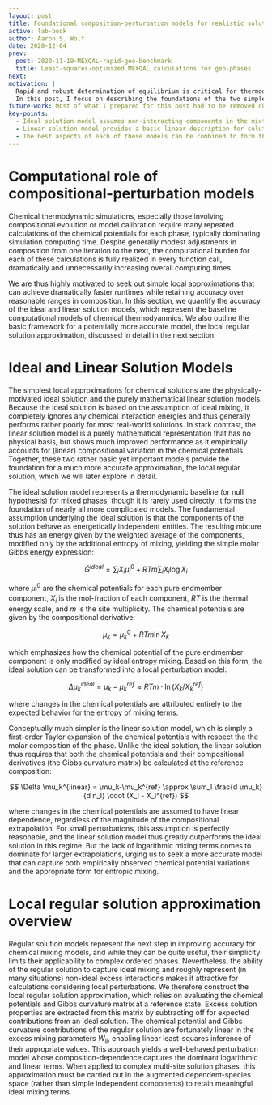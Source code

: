 ```yaml
---
layout: post
title: Foundational composition-perturbation models for realistic solution phases
active: lab-book
author: Aaron S. Wolf
date: 2020-12-04
prev:
  post: 2020-11-19-MEXQAL-rapid-geo-benchmark
  title: Least-squares-optimized MEXQAL calculations for geo-phases
next:
motivation: |
  Rapid and robust determination of equilibrium is critical for thermodynamic simulations. Predicting the evolving state of the system hinges entirely on the speed and trustworthiness of the underlying algorithms responsible for finding the equilibrium states of each phase. Given the large abundance and variety of phases relevant to geological and planetary simulations, this demands a general technique that is sure to rapidly converge to the optimal answer, regardless of the details of the particular phase.
  In this post, I focus on describing the foundations of the two simplest local approximations available for solution mixing models. The ideal and linear solution approximations form the foundation of the local regular solution approximation, to be presented in next week's post.
future-work: Most of what I prepared for this post had to be removed due to a missing term in my derivation of the regular solution model. In next week's post, we will thus explore the mathematical and performance details of the local regular solution approximation.
key-points:
  - Ideal solution model assumes non-interacting components in the mixture, leading to a weighted average Gibbs energy modified only by the entropy of mixing.
  - Linear solution model provides a basic linear description for solution phases which has greater accuracy for small compositional perturbations, but lacks any awareness of entropic mixing.
  - The best aspects of each of these models can be combined to form the local regular solution approximation, which builds a complete regular solution based on phase properties evaluated at the reference composition, allowing greater extrapolation in composition space.
---
```


<!-- # Key points -->
  <!-- - Local regular solution approximation is derived from calculated chemical potentials and Gibbs curvature at a reference composition; excess mixing parameters are inferred extending accurate extrapolation regime. -->
  <!-- - Gibbs curvature for ideal solutions has large positive composition-dependent values on the diagonal and small fixed negative values off it, reflecting how increasing any component fractionally dilutes all others. -->
  <!-- - The regular solution model is the simplest extension of the ideal solution model, accounting for non-negligible mixing energy; its quadratic compositional form leads to linearly-dependent chemical potential terms. -->
  <!-- - Local regular solution is determined using least squares by constructing a linear constraint matrix that encodes the linear dependence of excess Gibbs curvature values $(d \mu_i/d n_j)^{xs}$ on the $W_{ij}$ parameters. -->

<!-- # Justify motivation for efficient & robust equilibrium algorithms -->
<!-- Rapid and robust determination of equilibrium is critical for thermodynamic simulations. Their ability to usefully predict the evolving state of the system hinges entirely on the speed and trustworthiness of the underlying algorithm responsible for finding the equilibrium states of each phase. Given the large abundance and variety of phases relevant to geological and planetary simulations, this demands a general technique that is sure to rapidly converge to the optimal answer, regardless of the details of the particular phase. This challenge is especially difficult for complex phases involving multi-site substitution, cation ordering, and composition-induced structural changes, all of which frustrate the search for equilibrium as they embed wrinkles and complex features in the Gibbs energy surface of the solution phase. This work proposes a generalized solution to this problem, which is guaranteed to converge despite compositional idiosyncrasies common to geological mineral phases (like pyroxenes and spinels). Most of what I prepared for this post had to be removed due to a missing term in my derivation of the regular solution model. This will be fixed and addressed in next week's post. -->

# Computational role of compositional-perturbation models

Chemical thermodynamic simulations, especially those involving compositional evolution or model calibration require many repeated calculations of the chemical potentials for each phase, typically dominating simulation computing time.
Despite generally modest adjustments in composition from one iteration to the next, the computational burden for each of these calculations is fully realized in every function call, dramatically and unnecessarily increasing overall computing times.
<!-- Discussion of limited compositional variability in natural systems might be helpful here. -->
We are thus highly motivated to seek out simple local approximations that can achieve dramatically faster runtimes while retaining accuracy over reasonable ranges in composition.
In this section, we quantify the accuracy of the ideal and linear solution models, which represent the baseline computational models of chemical thermodyanmics.
We also outline the basic framework for a potentially more accurate model, the local regular solution approximation, discussed in detail in the next section.

# Ideal and Linear Solution Models

The simplest local approximations for chemical solutions are the physically-motivated ideal solution and the purely mathematical linear solution models.
Because the ideal solution is based on the assumption of ideal mixing, it completely ignores any chemical interaction energies and thus generally performs rather poorly for most real-world solutions.
In stark contrast, the linear solution model is a purely mathematical representation that has no physical basis, but shows much improved performance as it empirically accounts for (linear) compositional variation in the chemical potentials.
Together, these two rather basic yet important models provide the foundation for a much more accurate approximation, the local regular solution, which we will later explore in detail.
<!-- # [[202012010818]] Ideal Solution model intro -->

The ideal solution model represents a thermodynamic baseline (or null hypothesis) for mixed phases; though it is rarely used directly, it forms the foundation of nearly all more complicated models.
The fundamental assumption underlying the ideal solution is that the components of the solution behave as energetically independent entities.
The resulting mixture thus has an energy given by the weighted average of the components, modified only by the additional entropy of mixing, yielding the simple molar Gibbs energy expression:

$$
\bar{G}^{ideal} = \sum_i X_i \mu_i^0 + RTm\sum_i X_i \log X_i
$$

where $\mu_i^0$ are the chemical potentials for each pure endmember component, $X_i$ is the mol-fraction of each component, $RT$ is the thermal energy scale, and $m$ is the site multiplicity.
The chemical potentials are given by the compositional derivative:

$$
\mu_k = \mu_k^0 + RTm \ln X_k
$$

which emphasizes how the chemical potential of the pure endmember component is only modified by ideal entropy mixing.
Based on this form, the ideal solution can be transformed into a local perturbation model:

$$
\Delta \mu_k^{ideal} = \mu_k-\mu_k^{ref} \approx RTm \cdot \ln \left(X_k / X_k^{ref}\right)
$$

where changes in the chemical potentials are attributed entirely to the expected behavior for the entropy of mixing terms.

Conceptually much simpler is the linear solution model, which is simply a first-order Taylor expansion of the chemical potentials with respect the the molar composition of the phase.
Unlike the ideal solution, the linear solution thus requires that both the chemical potentials and their compositional derivatives (the Gibbs curvature matrix) be calculated at the reference composition:

$$
\Delta \mu_k^{linear} = \mu_k-\mu_k^{ref} \approx \sum_l \frac{d \mu_k}{d n_l} \cdot (X_l - X_l^{ref})
$$

where changes in the chemical potentials are assumed to have linear dependence, regardless of the magnitude of the compositional extrapolation.
For small perturbations, this assumption is perfectly reasonable, and the linear solution model thus greatly outperforms the ideal solution in this regime.
But the lack of logarithmic mixing terms comes to dominate for larger extrapolations, urging us to seek a more accurate model that can capture both empirically observed chemical potential variations and the appropriate form for entropic mixing.




<!-- # Compositional Extrapolation Benchmark (linear solution)
- compare local ideal solution and local linear solution -->

# Local regular solution approximation overview
<!-- # [[202011300948]] Local regular solution approximation overview -->

Regular solution models represent the next step in improving accuracy for chemical mixing models, and while they can be quite useful, their simplicity limits their applicability to complex ordered phases.
Nevertheless, the ability of the regular solution to capture ideal mixing and roughly represent (in many situations) non-ideal excess interactions makes it attractive for calculations considering local perturbations.
We therefore construct the local regular solution approximation, which relies on evaluating the chemical potentials and Gibbs curvature matrix at a reference state.
Excess solution properties are extracted from this matrix by subtracting off for expected contributions from an ideal solution.
The chemical potential and Gibbs curvature contributions of the regular solution are fortunately linear in the excess mixing parameters $W_{ij}$, enabling linear least-squares inference of their appropriate values.
This approach yields a well-behaved perturbation model whose composition-dependence captures the dominant logarithmic and linear terms.
When applied to complex multi-site solution phases, this approximation must be carried out in the augmented dependent-species space (rather than simple independent components) to retain meaningful ideal mixing terms.


<!-- # Gibbs Curvature for Ideal Solution -->
<!-- # [[202012010810]] Gibbs Curvature for Ideal Solution -->

<!-- The Gibbs curvature matrix for an ideal solution is:
$$
\left(\frac{d \mu_i}{d n_j}\right)^{ideal}  = \frac{RTm} {X_i} (\delta_{ij} - X_i)
$$
where $\delta_{ij}$ is the kronecker delta, reflecting the diagonal stucture of the matrix.
For diagonal elements, the expression simplifies to:
$$
\left(\frac{d \mu_i}{d n_i}\right)^{ideal}  = \frac{RTm} {X_i} (1 - X_i), \;\;\; \textrm{for diagonal elements}
$$
which is generally large and positive, and modified by the reference composition, while off-diagonal elements have the fixed value of:
$$
\left(\frac{d \mu_i}{d n_j}\right)^{ideal}  = -RTm, \;\;\; \textrm{for} \;\;\; i \ne j
$$
which is negative, reflecting the closure condition for normalized fractional compositions (i.e. increasing a single component fractionally dilutes all other components).
This diagonal structure arises directly from the molar derivative of fractional composition ($d X_i/ dn_j$) [[*TK*]]. -->

<!-- # Classic Regular Solution
# [[202011290633]] Regular Solution Model Intro

On of the simplest non-ideal solution models is the regular solution, which supplements ideal entropic mixing contributions [[202012010818]] with a non-ideal quadratic excess $\bar{G}^{xs}$:
$$
\bar{G} = \bar{G}^{ideal} + \bar{G}^{xs}\\
\bar{G}^{xs} = \frac12 \sum_i \sum_j W_{ij} X_i X_j
$$
where $W_{ij}$ is the symmetric energy of mixing parameter, and $X_i$ is the fractional composition of the solution.
In some applications, this excess is allowed to vary with temperature and pressure and is thus represented as:
$$
W^G = W^H - W^ST  + W^V P
$$
breaking it down into excess enthalpy ($W^H$), entropy ($W^S$), and volume ($W^V$) contributions.
The chemical potentials for this model are derived from the compositional derivative of the Gibbs energy, yielding:
$$
\mu_k = \mu_k^{ideal} + \mu_k^{xs}\\
\mu_k^{xs} = \sum_i X_i W_{ik}
$$
where the quadratic form of the excess introduces a simple linear composition-dependent term to the chemical potentials (higher order derivatives are also computationally useful [[202011290649]]).
This symmetric non-ideal model is simple but often quite powerful in describing solution thermodynamics, especially in cases with limited data where even a highly approximate model is useful.


# Inferring local regular solution params by least-squares
# [[202012030549]] Inferring local regular solution params by least-squares

A local regular solution [[202011300948]] provides a valuable approximation tool for computational applications.
Training its parameter values is both easy and computationally efficient using standard least-squares inference.
The first step is simply to calculate the excess Gibbs curvature matrix for the reference composition ($X_k$):
$$
\left(\frac{d \mu_i}{d n_j}\right)^{xs} \equiv \frac{d \mu_i}{d n_j} - \left(\frac{d \mu_i}{d n_j}\right)^{ideal}
$$
where $d \mu_i/d n_j$ and $(d \mu_i/d n_j)^{ideal}$ are the local Gibbs curvature and its ideal contribution [[202012010810]].
This curvature excess is linearly related to the unknown regular solution parameters ($W_{ij}$):
$$
\left(\frac{d \mu_i}{d n_j}\right)^{xs} = (W_{ij} + W_{ji})/2 - \sum_k X_k (W_{ik}+W_{ki})/2
$$
where this expression has been modified from its standard form to enforce the required symmetry of the quadratic energy excess properties of the regular solution.

![**Constraint matrix for local regular solution parameters $W_{ij}$.** Excess energy parameters are determined by least-squares using the constraint (or design) matrix visualized here. Weighting coefficients range from -1 (dark blue) to 0 (white) to +1 (dark red).](images/202012030654-local-reg-soln-constr-matrix.png){#fig:Wij-constr width=50%}

The unknown energy excess parameters can now be determined using least-squares methods by unraveling the constraint and unknown parameter matrices to fit the standard least-squares form ($A x = b$).
The result is a block diagonal constraint (or design) matrix (visualized in the figure) which imposes the direct dependence of each curvature value on its corresponding W parameter (dark red values on main diagonal and in tilted lattice), modified by weighted compositional adjustments (light blue values just off main diagonal and in stripes).
Combining this matrix with the list of excess curvature values determined above, enables direct inference of the unknown parameter values by least squares, which is trivially fast for geological applications and guaranteed to yield a result accurate to within machine precision. -->

<!-- # Accuracy benchmark for local regular solution
- Compositional perturbation test for local regular solution vs simple linear model of chemical potential variation
- monte carlo variation in fractional composition (log changes in mol values)
- evaluate chemical potentials for local regular soln and linear approx models and true variation
- plot growing approximation errors with increasing compositional extrapolation
  - quantify improved accuracy
- carry out for geologically relevant compositions
  - explore dependence on dependent species -->
